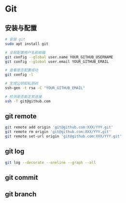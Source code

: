 # Git

## 安装与配置
```bash
# 安装 git
sudo apt install git

# 全局配置用户名和邮箱
git config --global user.name YOUR_GITHUB_USERNAME
git config --global user.email YOUR_GITHUB_EMAIL

# 查看是否配置成功
git config -l

# 生成公钥和私钥对
ssh-gen -t rsa -C "YOUR_GITHUB_EMAIL"

# 检测是否能正常连接
ssh -T git@github.com
```

## git remote

```bash
git remote add origin 'git@github.com:XXX/YYY.git'
git remote rm origin 'git@github.com:XXX/YYY.git'
git remote set-url origin 'git@github.com:XXX/YYY.git'

```

## git log
```bash
git log --decorate --oneline --graph --all
```

## git commit


## git branch